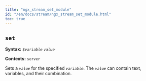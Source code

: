 ```yaml
---
title: "ngx_stream_set_module"
id: "/en/docs/stream/ngx_stream_set_module.html"
toc: true
---
```


## `set`

**Syntax:** *`$variable`* *`value`*

**Contexts:** `server`

Sets a *`value`* for the specified *`variable`*.
The *`value`* can contain text, variables, and their combination.

